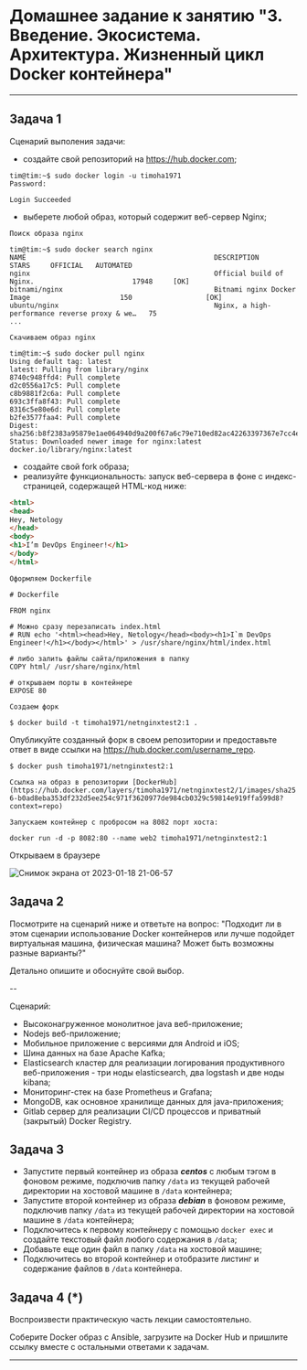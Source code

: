 # Домашнее задание к занятию "3. Введение. Экосистема. Архитектура. Жизненный цикл Docker контейнера"

---

## Задача 1

Сценарий выполения задачи:

- создайте свой репозиторий на https://hub.docker.com;
```
tim@tim:~$ sudo docker login -u timoha1971
Password: 

Login Succeeded
```


- выберете любой образ, который содержит веб-сервер Nginx;

```Поиск образа nginx```
```
tim@tim:~$ sudo docker search nginx
NAME                                              DESCRIPTION                                     STARS     OFFICIAL   AUTOMATED
nginx                                             Official build of Nginx.                        17948     [OK]                 
bitnami/nginx                                     Bitnami nginx Docker Image                      150                  [OK]
ubuntu/nginx                                      Nginx, a high-performance reverse proxy & we…   75                   
...
```

```Скачиваем образ nginx```
```
tim@tim:~$ sudo docker pull nginx
Using default tag: latest
latest: Pulling from library/nginx
8740c948ffd4: Pull complete 
d2c0556a17c5: Pull complete 
c8b9881f2c6a: Pull complete 
693c3ffa8f43: Pull complete 
8316c5e80e6d: Pull complete 
b2fe3577faa4: Pull complete 
Digest: sha256:b8f2383a95879e1ae064940d9a200f67a6c79e710ed82ac42263397367e7cc4e
Status: Downloaded newer image for nginx:latest
docker.io/library/nginx:latest
```

- создайте свой fork образа;
- реализуйте функциональность:
запуск веб-сервера в фоне с индекс-страницей, содержащей HTML-код ниже:
```html
<html>
<head>
Hey, Netology
</head>
<body>
<h1>I’m DevOps Engineer!</h1>
</body>
</html>
```

```Оформляем Dockerfile```
```
# Dockerfile

FROM nginx

# Можно сразу перезаписать index.html
# RUN echo '<html><head>Hey, Netology</head><body><h1>I`m DevOps Engineer!</h1></body></html>' > /usr/share/nginx/html/index.html

# либо залить файлы сайта/приложения в папку
COPY html/ /usr/share/nginx/html

# открываем порты в контейнере
EXPOSE 80
```

```Создаем форк```
```
$ docker build -t timoha1971/netnginxtest2:1 .
```

Опубликуйте созданный форк в своем репозитории и предоставьте ответ в виде ссылки на https://hub.docker.com/username_repo.
```
$ docker push timoha1971/netnginxtest2:1 
```

```Ссылка на образ в репозитории [DockerHub](https://hub.docker.com/layers/timoha1971/netnginxtest2/1/images/sha256-b0ad8eba353df232d5ee254c971f3620977de984cb0329c59814e919ffa599d8?context=repo)```


```Запускаем контейнер с пробросом на 8082 порт хоста:```
```
docker run -d -p 8082:80 --name web2 timoha1971/netnginxtest2:1
```

Открываем в браузере

![Снимок экрана от 2023-01-18 21-06-57](https://user-images.githubusercontent.com/108893621/213268525-4edf057a-608f-49e6-8663-bc7eafc4f2c0.png)



## Задача 2

Посмотрите на сценарий ниже и ответьте на вопрос:
"Подходит ли в этом сценарии использование Docker контейнеров или лучше подойдет виртуальная машина, физическая машина? Может быть возможны разные варианты?"

Детально опишите и обоснуйте свой выбор.

--

Сценарий:

- Высоконагруженное монолитное java веб-приложение;
- Nodejs веб-приложение;
- Мобильное приложение c версиями для Android и iOS;
- Шина данных на базе Apache Kafka;
- Elasticsearch кластер для реализации логирования продуктивного веб-приложения - три ноды elasticsearch, два logstash и две ноды kibana;
- Мониторинг-стек на базе Prometheus и Grafana;
- MongoDB, как основное хранилище данных для java-приложения;
- Gitlab сервер для реализации CI/CD процессов и приватный (закрытый) Docker Registry.

## Задача 3

- Запустите первый контейнер из образа ***centos*** c любым тэгом в фоновом режиме, подключив папку ```/data``` из текущей рабочей директории на хостовой машине в ```/data``` контейнера;
- Запустите второй контейнер из образа ***debian*** в фоновом режиме, подключив папку ```/data``` из текущей рабочей директории на хостовой машине в ```/data``` контейнера;
- Подключитесь к первому контейнеру с помощью ```docker exec``` и создайте текстовый файл любого содержания в ```/data```;
- Добавьте еще один файл в папку ```/data``` на хостовой машине;
- Подключитесь во второй контейнер и отобразите листинг и содержание файлов в ```/data``` контейнера.

## Задача 4 (*)

Воспроизвести практическую часть лекции самостоятельно.

Соберите Docker образ с Ansible, загрузите на Docker Hub и пришлите ссылку вместе с остальными ответами к задачам.


---
